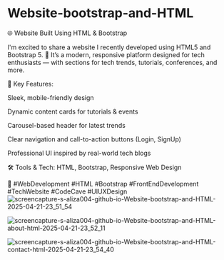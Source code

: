 # Website-bootstrap-and-HTML
🌐 Website Built Using HTML & Bootstrap

I'm excited to share a website I recently developed using HTML5 and Bootstrap 5. 🚀
It’s a modern, responsive platform designed for tech enthusiasts — with sections for tech trends, tutorials, conferences, and more.

🎯 Key Features:

Sleek, mobile-friendly design

Dynamic content cards for tutorials & events

Carousel-based header for latest trends

Clear navigation and call-to-action buttons (Login, SignUp)

Professional UI inspired by real-world tech blogs

🛠️ Tools & Tech:
HTML, Bootstrap, Responsive Web Design



🔖 #WebDevelopment #HTML #Bootstrap #FrontEndDevelopment #TechWebsite #CodeCave #UIUXDesign
![screencapture-s-aliza004-github-io-Website-bootstrap-and-HTML-2025-04-21-23_51_54](https://github.com/user-attachments/assets/e7fb804d-bc97-41cd-a020-078905276052)


![screencapture-s-aliza004-github-io-Website-bootstrap-and-HTML-about-html-2025-04-21-23_52_11](https://github.com/user-attachments/assets/366ea26d-b0d9-4f01-8f2a-e1406ca75559)


![screencapture-s-aliza004-github-io-Website-bootstrap-and-HTML-contact-html-2025-04-21-23_54_40](https://github.com/user-attachments/assets/6d849669-f51f-40fa-859d-7a4d3a1edaac)









